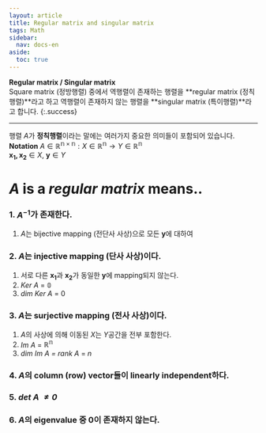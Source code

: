 ```yaml
---
layout: article
title: Regular matrix and singular matrix
tags: Math
sidebar:
  nav: docs-en
aside:
  toc: true
---
```


**Regular matrix / Singular matrix** <br>
Square matrix (정방행렬) 중에서 역행렬이 존재하는 행렬을 **regular matrix (정칙행렬)**라고 하고 역행렬이 존재하지 않는 행렬을 **singular matrix (특이행렬)**라고 합니다.
{:.success}

<!--more-->

---

행렬 $A$가 **정칙행렬**이라는 말에는 여러가지 중요한 의미들이 포함되어 있습니다. <br>
**Notation**
$A \in \mathbb{R^{n \times n}}: X \in \mathbb{R^n} → Y \in \mathbb{R^n}$ <br>
$\mathbf{x_1, x_2} \in X , \ \mathbf{y} \in Y$ <br>

# $A$ is a *regular matrix* means..
### 1. $A^{-1}$가 존재한다.
1) $A$는 bijective mapping (전단사 사상)으로 모든 $\mathbf{y}$에 대하여

### 2. $A$는 injective mapping (단사 사상)이다.
1) 서로 다른 $\mathbf{x_1}$과 $\mathbf{x_2}$가 동일한 $\mathbf{y}$에 mapping되지 않는다. <br>
2) *Ker A* = $\mathbb{0}$ <br>
3) *dim Ker A* = $0$

### 3. $A$는 surjective mapping (전사 사상)이다.
1) $A$의 사상에 의해 이동된 $X$는 $Y$공간을 전부 포함한다. <br>
2) *Im A* = $\mathbb{R^n}$ <br>
3) *dim Im A = rank A* = $n$

### 4. $A$의 column (row) vector들이 linearly independent하다.

### 5. *det A $\neq 0$*

### 6. $A$의 eigenvalue 중 $0$이 존재하지 않는다.
